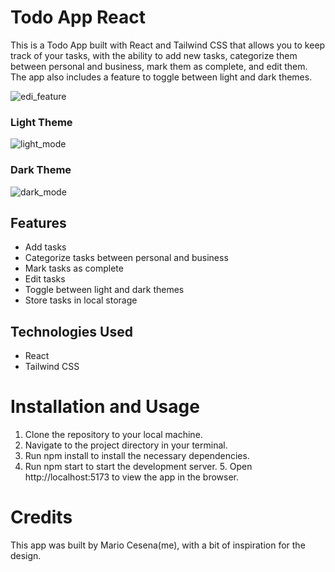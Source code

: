 # Todo App React

This is a Todo App built with React and Tailwind CSS that allows you to keep track of your tasks, with the ability to add new tasks, categorize them between personal and business, mark them as complete, and edit them. The app also includes a feature to toggle between light and dark themes.

![edi_feature](https://user-images.githubusercontent.com/112787277/233505546-a8cce610-0615-4179-adff-2dd823fc32f2.png)

### Light Theme
![light_mode](https://user-images.githubusercontent.com/112787277/233505508-abe8497a-2ac3-418c-bf51-762c5a0d3418.png)
### Dark Theme
![dark_mode](https://user-images.githubusercontent.com/112787277/233505527-67876c19-9d84-45a8-a9e9-62063330fe94.png)


## Features

- Add tasks
- Categorize tasks between personal and business
- Mark tasks as complete
- Edit tasks
- Toggle between light and dark themes
- Store tasks in local storage

## Technologies Used
- React
- Tailwind CSS

# Installation and Usage

1. Clone the repository to your local machine.
2. Navigate to the project directory in your terminal.
3. Run npm install to install the necessary dependencies.
4. Run npm start to start the development server. 5. Open http://localhost:5173 to view the app in the browser.

# Credits

This app was built by Mario Cesena(me), with a bit of inspiration for the design.
